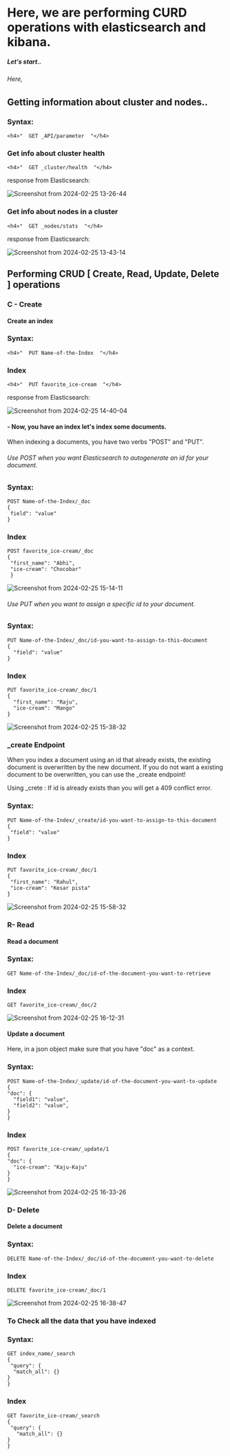 <h1> Here, we are performing CURD operations with elasticsearch and kibana. </h1>
<h5>Let's start..</h5>

<h6>Here,</h6>
<h2>Getting information about cluster and nodes..</h2>

<h3>Syntax:</h3>

    <h4>"  GET _API/parameter  "</h4> 

<h3>Get info about cluster health</h3>
 
    <h4>"  GET _cluster/health  "</h4>

<p>response from Elasticsearch:</p>

![Screenshot from 2024-02-25 13-26-44](https://github.com/Bhavin0099/elasticsearch/assets/153531232/d768a869-8a5f-4d69-829c-8814ebc450f9)

<h3>Get info about nodes in a cluster</h3>

    <h4>"  GET _nodes/stats  "</h4>

<p>response from Elasticsearch:</p>

![Screenshot from 2024-02-25 13-43-14](https://github.com/Bhavin0099/elasticsearch/assets/153531232/777ad3cb-75d8-49d6-ae75-20d6e58faa9f)

<h2>Performing CRUD [ Create, Read, Update, Delete ] operations</h2>

<h3>C - Create</h3>
<h4>Create an index</h4>

<h3>Syntax:</h3>
 
    <h4>"  PUT Name-of-the-Index  "</h4>

<h3>Index</h3>

    <h4>"  PUT favorite_ice-cream  "</h4>

<p>response from Elasticsearch:</p>

![Screenshot from 2024-02-25 14-40-04](https://github.com/Bhavin0099/elasticsearch/assets/153531232/bbee4c63-4615-4177-97e5-79eaa425586b)

<h4>- Now, you have an index let's index some documents.</h4>
<p>When indexing a documents, you have two verbs "POST" and "PUT".</p>

<h6>Use POST when you want Elasticsearch to autogenerate an id for your document.</h6>

<h3>Syntax:</h3>

    POST Name-of-the-Index/_doc
    {
     field": "value"
    }


<h3>Index</h3>

    POST favorite_ice-cream/_doc
    {
     "first_name": "Abhi",
     "ice-cream": "Chocobar"
     }
     
![Screenshot from 2024-02-25 15-14-11](https://github.com/Bhavin0099/elasticsearch/assets/153531232/d0c192de-1add-42d4-8e78-8ade928fa4c0)

<h6>Use PUT when you want to assign a specific id to your document. </h6>

<h3>Syntax:</h3>

    PUT Name-of-the-Index/_doc/id-you-want-to-assign-to-this-document
    {
      "field": "value"
    }

<h3>Index</h3>

    PUT favorite_ice-cream/_doc/1
    {
      "first_name": "Raju",
      "ice-cream": "Mango"
    }

![Screenshot from 2024-02-25 15-38-32](https://github.com/Bhavin0099/elasticsearch/assets/153531232/f6e5c830-a65e-48f3-a3d4-bd558e24fd64)

<h3>_create Endpoint</h3>
<p>When you index a document using an id that already exists, the existing document is overwritten by the new document. If you do not want a existing document to be overwritten, you can use the _create endpoint!</p>
<p>Using _crete : If id is already exists than you will get a 409 conflict error.</p>

<h3>Syntax:</h3>

    PUT Name-of-the-Index/_create/id-you-want-to-assign-to-this-document 
    {
     "field": "value"
    }

<h3>Index</h3>
 
    PUT favorite_ice-cream/_doc/1
    { 
     "first_name": "Rahul",
     "ice-cream": "Kesar pista"
    }
    
![Screenshot from 2024-02-25 15-58-32](https://github.com/Bhavin0099/elasticsearch/assets/153531232/72a5ed5b-cbe1-44d2-a0fa-64f4a65e1f9a)

<h3>R- Read</h3>
<h4>Read a document</h4>

<h3>Syntax:</h3>

    GET Name-of-the-Index/_doc/id-of-the-document-you-want-to-retrieve

<h3>Index</h3>

    GET favorite_ice-cream/_doc/2
    
![Screenshot from 2024-02-25 16-12-31](https://github.com/Bhavin0099/elasticsearch/assets/153531232/dc8954cc-49d6-4ce1-9c05-8a886dbe4be5)

<h4>Update a document</h4>
<p>Here, in a json object make sure that you have "doc" as a context.</p>

<h3>Syntax:</h3>

    POST Name-of-the-Index/_update/id-of-the-document-you-want-to-update 
    {
    "doc": {
      "field1": "value",
      "field2": "value",
    }
    }

<h3>Index</h3>

    POST favorite_ice-cream/_update/1
    {
    "doc": {
      "ice-cream": "Kaju-Kaju"
    }
    }
    
![Screenshot from 2024-02-25 16-33-26](https://github.com/Bhavin0099/elasticsearch/assets/153531232/087792b4-ec8a-40b7-b211-973bb8cade49)

<h3>D- Delete</h3>
<h4>Delete a document</h4>

<h3>Syntax:</h3>

    DELETE Name-of-the-Index/_doc/id-of-the-document-you-want-to-delete

<h3>Index</h3>

    DELETE favorite_ice-cream/_doc/1
    
![Screenshot from 2024-02-25 16-38-47](https://github.com/Bhavin0099/elasticsearch/assets/153531232/1082fe94-9170-4f89-af81-de5963c4caec)

<h3>To Check all the data that you have indexed</h3>

<h3>Syntax:</h3>

    GET index_name/_search
    {
     "query": {
      "match_all": {}
    }
    }

<h3>Index</h3>

    GET favorite_ice-cream/_search
    {
     "query": {
       "match_all": {}
    }
    }
